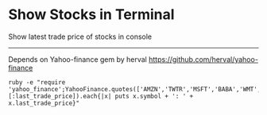 Show Stocks in Terminal
==========
Show latest trade price of stocks in console

----
Depends on Yahoo-finance gem by herval https://github.com/herval/yahoo-finance
```
ruby -e "require 'yahoo_finance';YahooFinance.quotes(['AMZN','TWTR','MSFT','BABA','WMT','DIS','FB','TSLA'], [:last_trade_price]).each{|x| puts x.symbol + ': ' + x.last_trade_price}"
```
